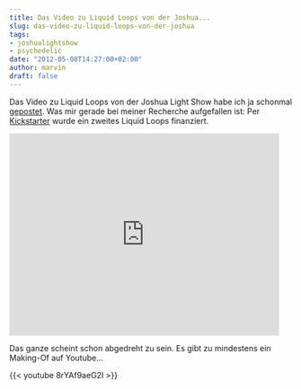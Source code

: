 ```yaml
---
title: Das Video zu Liquid Loops von der Joshua...
slug: das-video-zu-liquid-loops-von-der-joshua
tags:
- joshualightshow
- psychedelic
date: "2012-05-08T14:27:00+02:00"
author: marvin
draft: false
---
```

Das Video zu Liquid Loops von der Joshua Light Show habe ich ja schonmal
[gepostet](http://xsteadfastx.org/2012/02/23/joshua-light-show/). Was
mir gerade bei meiner Recherche aufgefallen ist: Per
[Kickstarter](http://www.kickstarter.com/projects/joshualightshow/joshua-light-show-liquid-loops-ii)
wurde ein zweites Liquid Loops finanziert.

<iframe frameborder="0" height="360px" src="http://www.kickstarter.com/projects/joshualightshow/joshua-light-show-liquid-loops-ii/widget/video.html" width="480px"></iframe>

Das ganze scheint schon abgedreht zu sein. Es gibt zu mindestens ein
Making-Of auf Youtube...

{{< youtube 8rYAf9aeG2I >}}